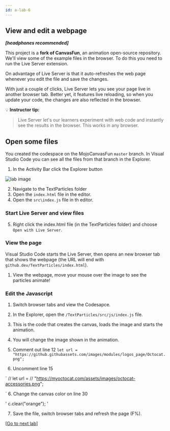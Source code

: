 ```yaml
---
id: a-lab-6
---
```

## View and edit a webpage

***[headphones recommended]***

This project is a **fork of CanvasFun**, an animation open-source repository.  We'll view some of the example files in the browser. To do this you need to run the Live Server extension.

On advantage of Live Server is that it auto-refreshes the web page whenever you edit the file and save the changes.

With just a couple of clicks, Live Server lets you see your page live in another browser tab. Better yet, it features live reloading, so when you update your code, the changes are also reflected in the browser.

💡 **Instructor tip:**

>Live Server let's our learners experiment with web code and instantly see the results in the browser. This works in any browser.

## Open some files

You created the codespace on the MojoCanvasFun `master` branch. In Visual Studio Code you can see all the files from that branch in the Explorer.

1. In the Activity Bar click the Explorer button
<img src='/assets/img/a-lab-10.png' alt="lab image" class="img-lab" >

2. Navigate to the TextParticles folder
3. Open the `index.html` file in the editor.
4. Open the `src\index.js` file in th editor.

### Start Live Server and view files

5. Right click the index.html file (in the TextParticles folder) and choose `Open with Live Server`.

### View the page

Visual Studio Code starts the Live Server, then opens an new browser tab that shows the webpage (the URL will end with `github.dev/TextParticles/index.html`).

1. View the webpage, move your mouse over the image to see the particles animate!


### Edit the Javascript
1. Switch browser tabs and view the Codesapce.
2. In the Explorer, open the `/TextParticles/src/js/index.js` file.
3. This is the code that creates the canvas, loads the image and starts the animation.
4. You will change the image shown in the animation.
5. Comment out line 12
`
let url =
    "https://github.githubassets.com/images/modules/logos_page/Octocat.png";
`

5. Uncomment line 15

`
  // let url =
  // "https://myoctocat.com/assets/images/octocat-accessories.png";

`
6. Change the canvas color on line 30

'
    c.clear("orange");
'

7. Save the file, switch browser tabs and refresh the page (F%).


[<a href="/walt/lab-7.html">Go to next lab</a>]